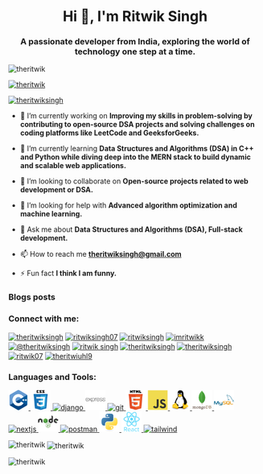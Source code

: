 <h1 align="center">Hi 👋, I'm Ritwik Singh</h1>
<h3 align="center">A passionate developer from India, exploring the world of technology one step at a time.</h3>

<p align="left"> <img src="https://komarev.com/ghpvc/?username=theritwik&label=Profile%20views&color=0e75b6&style=flat" alt="theritwik" /> </p>

<p align="left"> <a href="https://github.com/ryo-ma/github-profile-trophy"><img src="https://github-profile-trophy.vercel.app/?username=theritwik" alt="theritwik" /></a> </p>

<p align="left"> <a href="https://twitter.com/theritwiksingh" target="blank"><img src="https://img.shields.io/twitter/follow/theritwiksingh?logo=twitter&style=for-the-badge" alt="theritwiksingh" /></a> </p>

- 🔭 I’m currently working on **Improving my skills in problem-solving by contributing to open-source DSA projects and solving challenges on coding platforms like LeetCode and GeeksforGeeks.**

- 🌱 I’m currently learning **Data Structures and Algorithms (DSA) in C++ and Python while diving deep into the MERN stack to build dynamic and scalable web applications.**

- 👯 I’m looking to collaborate on **Open-source projects related to web development or DSA.**

- 🤝 I’m looking for help with **Advanced algorithm optimization and machine learning.**

- 💬 Ask me about **Data Structures and Algorithms (DSA), Full-stack development.**

- 📫 How to reach me **theritwiksingh@gmail.com**

- ⚡ Fun fact **I think I am funny.**

### Blogs posts
<!-- BLOG-POST-LIST:START -->
<!-- BLOG-POST-LIST:END -->

<h3 align="left">Connect with me:</h3>
<p align="left">
<a href="https://twitter.com/theritwiksingh" target="blank"><img align="center" src="https://raw.githubusercontent.com/rahuldkjain/github-profile-readme-generator/master/src/images/icons/Social/twitter.svg" alt="theritwiksingh" height="30" width="40" /></a>
<a href="https://linkedin.com/in/ritwiksingh07" target="blank"><img align="center" src="https://raw.githubusercontent.com/rahuldkjain/github-profile-readme-generator/master/src/images/icons/Social/linked-in-alt.svg" alt="ritwiksingh07" height="30" width="40" /></a>
<a href="https://fb.com/ritwiksingh" target="blank"><img align="center" src="https://raw.githubusercontent.com/rahuldkjain/github-profile-readme-generator/master/src/images/icons/Social/facebook.svg" alt="ritwiksingh" height="30" width="40" /></a>
<a href="https://instagram.com/imritwikk" target="blank"><img align="center" src="https://raw.githubusercontent.com/rahuldkjain/github-profile-readme-generator/master/src/images/icons/Social/instagram.svg" alt="imritwikk" height="30" width="40" /></a>
<a href="https://medium.com/@theritwiksingh" target="blank"><img align="center" src="https://raw.githubusercontent.com/rahuldkjain/github-profile-readme-generator/master/src/images/icons/Social/medium.svg" alt="@theritwiksingh" height="30" width="40" /></a>
<a href="https://www.youtube.com/c/ritwik singh" target="blank"><img align="center" src="https://raw.githubusercontent.com/rahuldkjain/github-profile-readme-generator/master/src/images/icons/Social/youtube.svg" alt="ritwik singh" height="30" width="40" /></a>
<a href="https://www.codechef.com/users/theritwiksingh" target="blank"><img align="center" src="https://cdn.jsdelivr.net/npm/simple-icons@3.1.0/icons/codechef.svg" alt="theritwiksingh" height="30" width="40" /></a>
<a href="https://www.hackerrank.com/theritwiksingh" target="blank"><img align="center" src="https://raw.githubusercontent.com/rahuldkjain/github-profile-readme-generator/master/src/images/icons/Social/hackerrank.svg" alt="theritwiksingh" height="30" width="40" /></a>
<a href="https://www.leetcode.com/ritwik07" target="blank"><img align="center" src="https://raw.githubusercontent.com/rahuldkjain/github-profile-readme-generator/master/src/images/icons/Social/leet-code.svg" alt="ritwik07" height="30" width="40" /></a>
<a href="https://auth.geeksforgeeks.org/user/theritwiuhl9" target="blank"><img align="center" src="https://raw.githubusercontent.com/rahuldkjain/github-profile-readme-generator/master/src/images/icons/Social/geeks-for-geeks.svg" alt="theritwiuhl9" height="30" width="40" /></a>
</p>

<h3 align="left">Languages and Tools:</h3>
<p align="left"> <a href="https://www.w3schools.com/cpp/" target="_blank" rel="noreferrer"> <img src="https://raw.githubusercontent.com/devicons/devicon/master/icons/cplusplus/cplusplus-original.svg" alt="cplusplus" width="40" height="40"/> </a> <a href="https://www.w3schools.com/css/" target="_blank" rel="noreferrer"> <img src="https://raw.githubusercontent.com/devicons/devicon/master/icons/css3/css3-original-wordmark.svg" alt="css3" width="40" height="40"/> </a> <a href="https://www.djangoproject.com/" target="_blank" rel="noreferrer"> <img src="https://cdn.worldvectorlogo.com/logos/django.svg" alt="django" width="40" height="40"/> </a> <a href="https://expressjs.com" target="_blank" rel="noreferrer"> <img src="https://raw.githubusercontent.com/devicons/devicon/master/icons/express/express-original-wordmark.svg" alt="express" width="40" height="40"/> </a> <a href="https://git-scm.com/" target="_blank" rel="noreferrer"> <img src="https://www.vectorlogo.zone/logos/git-scm/git-scm-icon.svg" alt="git" width="40" height="40"/> </a> <a href="https://www.w3.org/html/" target="_blank" rel="noreferrer"> <img src="https://raw.githubusercontent.com/devicons/devicon/master/icons/html5/html5-original-wordmark.svg" alt="html5" width="40" height="40"/> </a> <a href="https://developer.mozilla.org/en-US/docs/Web/JavaScript" target="_blank" rel="noreferrer"> <img src="https://raw.githubusercontent.com/devicons/devicon/master/icons/javascript/javascript-original.svg" alt="javascript" width="40" height="40"/> </a> <a href="https://www.linux.org/" target="_blank" rel="noreferrer"> <img src="https://raw.githubusercontent.com/devicons/devicon/master/icons/linux/linux-original.svg" alt="linux" width="40" height="40"/> </a> <a href="https://www.mongodb.com/" target="_blank" rel="noreferrer"> <img src="https://raw.githubusercontent.com/devicons/devicon/master/icons/mongodb/mongodb-original-wordmark.svg" alt="mongodb" width="40" height="40"/> </a> <a href="https://www.mysql.com/" target="_blank" rel="noreferrer"> <img src="https://raw.githubusercontent.com/devicons/devicon/master/icons/mysql/mysql-original-wordmark.svg" alt="mysql" width="40" height="40"/> </a> <a href="https://nextjs.org/" target="_blank" rel="noreferrer"> <img src="https://cdn.worldvectorlogo.com/logos/nextjs-2.svg" alt="nextjs" width="40" height="40"/> </a> <a href="https://nodejs.org" target="_blank" rel="noreferrer"> <img src="https://raw.githubusercontent.com/devicons/devicon/master/icons/nodejs/nodejs-original-wordmark.svg" alt="nodejs" width="40" height="40"/> </a> <a href="https://postman.com" target="_blank" rel="noreferrer"> <img src="https://www.vectorlogo.zone/logos/getpostman/getpostman-icon.svg" alt="postman" width="40" height="40"/> </a> <a href="https://www.python.org" target="_blank" rel="noreferrer"> <img src="https://raw.githubusercontent.com/devicons/devicon/master/icons/python/python-original.svg" alt="python" width="40" height="40"/> </a> <a href="https://reactjs.org/" target="_blank" rel="noreferrer"> <img src="https://raw.githubusercontent.com/devicons/devicon/master/icons/react/react-original-wordmark.svg" alt="react" width="40" height="40"/> </a> <a href="https://tailwindcss.com/" target="_blank" rel="noreferrer"> <img src="https://www.vectorlogo.zone/logos/tailwindcss/tailwindcss-icon.svg" alt="tailwind" width="40" height="40"/> </a> </p>

<p><img align="left" src="https://github-readme-stats.vercel.app/api/top-langs?username=theritwik&show_icons=true&locale=en&layout=compact" alt="theritwik" /></p>

<p>&nbsp;<img align="center" src="https://github-readme-stats.vercel.app/api?username=theritwik&show_icons=true&locale=en" alt="theritwik" /></p>

<p><img align="center" src="https://github-readme-streak-stats.herokuapp.com/?user=theritwik&" alt="theritwik" /></p>
